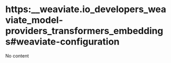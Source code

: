 # https:__weaviate.io_developers_weaviate_model-providers_transformers_embeddings#weaviate-configuration
No content
